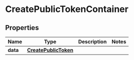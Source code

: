 

# CreatePublicTokenContainer


## Properties

| Name | Type | Description | Notes |
|------------ | ------------- | ------------- | -------------|
|**data** | [**CreatePublicToken**](CreatePublicToken.md) |  |  |



